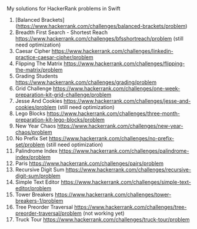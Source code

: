 My solutions for HackerRank problems in Swift

1. [Balanced Brackets] (https://www.hackerrank.com/challenges/balanced-brackets/problem)
2. Breadth First Search - Shortest Reach https://www.hackerrank.com/challenges/bfsshortreach/problem (still need optimization)
3. Caesar Cipher https://www.hackerrank.com/challenges/linkedin-practice-caesar-cipher/problem
4. Flipping The Matrix https://www.hackerrank.com/challenges/flipping-the-matrix/problem
5. Grading Students https://www.hackerrank.com/challenges/grading/problem
6. Grid Challenge https://www.hackerrank.com/challenges/one-week-preparation-kit-grid-challenge/problem
7. Jesse And Cookies https://www.hackerrank.com/challenges/jesse-and-cookies/problem (still need optimization)
8. Lego Blocks https://www.hackerrank.com/challenges/three-month-preparation-kit-lego-blocks/problem
9. New Year Chaos https://www.hackerrank.com/challenges/new-year-chaos/problem
10. No Prefix Set https://www.hackerrank.com/challenges/no-prefix-set/problem (still need optimization)
11. Palindrome Index https://www.hackerrank.com/challenges/palindrome-index/problem
12. Paris https://www.hackerrank.com/challenges/pairs/problem
13. Recursive Digit Sum https://www.hackerrank.com/challenges/recursive-digit-sum/problem
14. Simple Text Editor https://www.hackerrank.com/challenges/simple-text-editor/problem
15. Tower Breakers https://www.hackerrank.com/challenges/tower-breakers-1/problem
16. Tree Preorder Traversal https://www.hackerrank.com/challenges/tree-preorder-traversal/problem (not working yet)
17. Truck Tour https://www.hackerrank.com/challenges/truck-tour/problem
